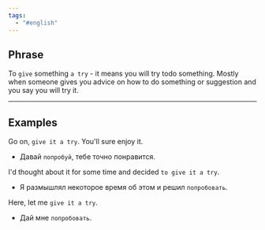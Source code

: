 ```yaml
---
tags:
  - "#english"
---
```

## Phrase

To `give` something `a try` - it means you will try todo something. Mostly when someone gives you advice on how to do something or suggestion and you say you will try it.

---
## Examples

Go on, `give it a try`. You'll sure enjoy it.
- Давай `попробуй`, тебе точно понравится.

I'd thought about it for some time and decided `to give it a try`.
- Я размышлял некоторое время об этом и решил `попробовать`.

Here, let me `give it a try`.
- Дай мне `попробовать`.